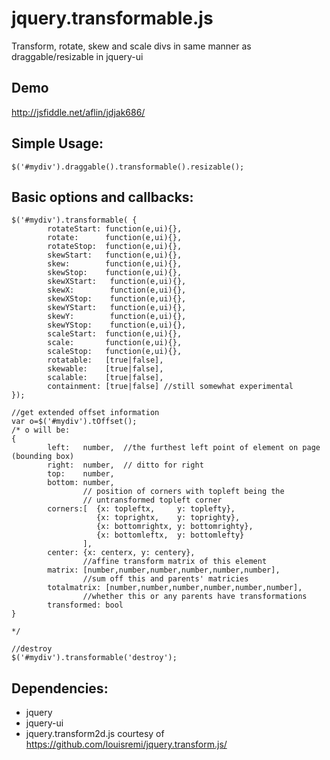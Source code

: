 # jquery.transformable.js
Transform, rotate, skew and scale divs in same manner as draggable/resizable in jquery-ui
## Demo
http://jsfiddle.net/aflin/jdjak686/

## Simple Usage:
```
$('#mydiv').draggable().transformable().resizable();
```
## Basic options and callbacks:
```
$('#mydiv').transformable( {
        rotateStart: function(e,ui){},
        rotate:      function(e,ui){},
        rotateStop:  function(e,ui){},
        skewStart:   function(e,ui){},
        skew:        function(e,ui){},
        skewStop:    function(e,ui){},
        skewXStart:   function(e,ui){},
        skewX:        function(e,ui){},
        skewXStop:    function(e,ui){},
        skewYStart:   function(e,ui){},
        skewY:        function(e,ui){},
        skewYStop:    function(e,ui){},
        scaleStart:  function(e,ui){},
        scale:       function(e,ui){},
        scaleStop:   function(e,ui){},
        rotatable:   [true|false],
        skewable:    [true|false],
        scalable:    [true|false],
        containment: [true|false] //still somewhat experimental
});

//get extended offset information
var o=$('#mydiv').tOffset();
/* o will be:
{
        left:   number,  //the furthest left point of element on page (bounding box) 
        right:  number,  // ditto for right
        top:    number,
        bottom: number,
                // position of corners with topleft being the 
                // untransformed topleft corner
        corners:[  {x: topleftx,     y: toplefty}, 
                   {x: toprightx,    y: toprighty},
                   {x: bottomrightx, y: bottomrighty},
                   {x: bottomleftx,  y: bottomlefty}
                ],
        center: {x: centerx, y: centery},
                //affine transform matrix of this element
        matrix: [number,number,number,number,number,number],
                //sum off this and parents' matricies
        totalmatrix: [number,number,number,number,number,number],
                //whether this or any parents have transformations
        transformed: bool
}

*/

//destroy
$('#mydiv').transformable('destroy');
```
## Dependencies:
* jquery
* jquery-ui
* jquery.transform2d.js courtesy of https://github.com/louisremi/jquery.transform.js/
